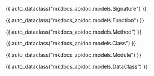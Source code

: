 {{ auto_dataclass("mkdocs_apidoc.models.Signature") }}

{{ auto_dataclass("mkdocs_apidoc.models.Function") }}

{{ auto_dataclass("mkdocs_apidoc.models.Method") }}

{{ auto_dataclass("mkdocs_apidoc.models.Class") }}

{{ auto_dataclass("mkdocs_apidoc.models.Module") }}

{{ auto_dataclass("mkdocs_apidoc.models.DataClass") }}
